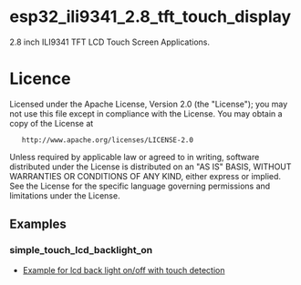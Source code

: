 # esp32_ili9341_2.8_tft_touch_display

2.8 inch ILI9341 TFT LCD Touch Screen Applications.

# Licence

   Licensed under the Apache License, Version 2.0 (the "License");
   you may not use this file except in compliance with the License.
   You may obtain a copy of the License at

       http://www.apache.org/licenses/LICENSE-2.0

   Unless required by applicable law or agreed to in writing, software
   distributed under the License is distributed on an "AS IS" BASIS,
   WITHOUT WARRANTIES OR CONDITIONS OF ANY KIND, either express or implied.
   See the License for the specific language governing permissions and
   limitations under the License.

## Examples

### simple_touch_lcd_backlight_on
 - [Example for lcd back light on/off with touch detection](./examples/simple_touch_lcd_backlight_on) 


